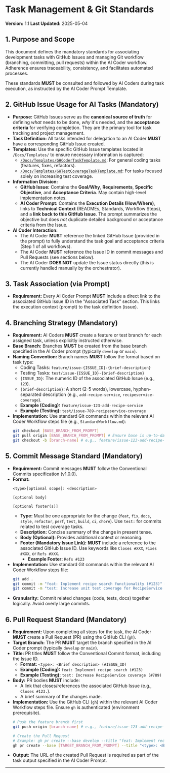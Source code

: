 # Task Management & Git Standards

**Version:** 1.1
**Last Updated:** 2025-05-04

## 1. Purpose and Scope

This document defines the mandatory standards for associating development tasks with GitHub Issues and managing Git workflow (branching, committing, pull requests) within the AI Coder workflow. Adherence ensures traceability, consistency, and facilitates automated processes.

These standards **MUST** be consulted and followed by AI Coders during task execution, as instructed by the AI Coder Prompt Template.

## 2. GitHub Issue Usage for AI Tasks (Mandatory)

* **Purpose:** GitHub Issues serve as the **canonical source of truth** for defining *what* needs to be done, *why* it's needed, and the **acceptance criteria** for verifying completion. They are the primary tool for task tracking and project management.
* **Task Definition:** All tasks intended for delegation to an AI Coder **MUST** have a corresponding GitHub Issue created.
* **Templates:** Use the specific GitHub Issue templates located in `/Docs/Templates/` to ensure necessary information is captured:
    * [`/Docs/Templates/GHCoderTaskTemplate.md`](../Templates/GHCoderTaskTemplate.md): For general coding tasks (features, fixes, refactors).
    * [`/Docs/Templates/GHTestCoverageTaskTemplate.md`](../Templates/GHTestCoverageTaskTemplate.md): For tasks focused solely on increasing test coverage.
* **Information Division:**
    * **GitHub Issue:** Contains the **Goal/Why**, **Requirements**, **Specific Objective**, and **Acceptance Criteria**. May contain high-level implementation notes.
    * **AI Coder Prompt:** Contains the **Execution Details (How/Where)**, links to **Technical Context** (READMEs, Standards, Workflow Steps), and a **link back to this GitHub Issue**. The prompt summarizes the objective but does *not* duplicate detailed background or acceptance criteria from the Issue.
* **AI Coder Interaction:**
    * The AI Coder **MUST** reference the linked GitHub Issue (provided in the prompt) to fully understand the task goal and acceptance criteria (Step 1 of all workflows).
    * The AI Coder **MUST** reference the Issue ID in commit messages and Pull Requests (see sections below).
    * The AI Coder **DOES NOT** update the Issue status directly (this is currently handled manually by the orchestrator).

## 3. Task Association (via Prompt)

* **Requirement:** Every AI Coder Prompt **MUST** include a direct link to the associated GitHub Issue ID in the "Associated Task" section. This links the execution context (prompt) to the task definition (issue).

## 4. Branching Strategy (Mandatory)

* **Requirement:** AI Coders **MUST** create a feature or test branch for each assigned task, unless explicitly instructed otherwise.
* **Base Branch:** Branches **MUST** be created from the base branch specified in the AI Coder prompt (typically `develop` or `main`).
* **Naming Convention:** Branch names **MUST** follow the format based on task type:
    * Coding Tasks: `feature/issue-{ISSUE_ID}-{brief-description}`
    * Testing Tasks: `test/issue-{ISSUE_ID}-{brief-description}`
    * `{ISSUE_ID}`: The numeric ID of the associated GitHub Issue (e.g., `123`).
    * `{brief-description}`: A short (2-5 words), lowercase, hyphen-separated description (e.g., `add-recipe-service`, `recipeservice-coverage`).
    * **Example (Coding):** `feature/issue-123-add-recipe-service`
    * **Example (Testing):** `test/issue-789-recipeservice-coverage`
* **Implementation:** Use standard Git commands within the relevant AI Coder Workflow steps file (e.g., `StandardWorkflow.md`):
    ```bash
    git checkout [BASE_BRANCH_FROM_PROMPT]
    git pull origin [BASE_BRANCH_FROM_PROMPT] # Ensure base is up-to-date
    git checkout -b [branch-name] # e.g., feature/issue-123-add-recipe-service
    ```

## 5. Commit Message Standard (Mandatory)

* **Requirement:** Commit messages **MUST** follow the Conventional Commits specification (v1.0.0).
* **Format:**
    ```
    <type>[optional scope]: <description>

    [optional body]

    [optional footer(s)]
    ```
    * **Type:** Must be one appropriate for the change (`feat`, `fix`, `docs`, `style`, `refactor`, `perf`, `test`, `build`, `ci`, `chore`). Use `test:` for commits related to test coverage tasks.
    * **Description:** Concise summary of the change in present tense.
    * **Body (Optional):** Provides additional context or reasoning.
    * **Footer (Mandatory Issue Link):** **MUST** include a reference to the associated GitHub Issue ID. Use keywords like `Closes #XXX`, `Fixes #XXX`, or `Refs #XXX`.
        * **Example Footer:** `Refs #123`
* **Implementation:** Use standard Git commands within the relevant AI Coder Workflow steps file:
    ```bash
    git add .
    git commit -m "feat: Implement recipe search functionality (#123)" # Example
    git commit -m "test: Increase unit test coverage for RecipeService (#789)" # Example
    ```
* **Granularity:** Commit related changes (code, tests, docs) together logically. Avoid overly large commits.

## 6. Pull Request Standard (Mandatory)

* **Requirement:** Upon completing all steps for the task, the AI Coder **MUST** create a Pull Request (PR) using the GitHub CLI (`gh`).
* **Target Branch:** The PR **MUST** target the branch specified in the AI Coder prompt (typically `develop` or `main`).
* **Title:** PR titles **MUST** follow the Conventional Commit format, including the Issue ID.
    * **Format:** `<type>: <Brief description> (#ISSUE_ID)`
    * **Example (Coding):** `feat: Implement recipe search (#123)`
    * **Example (Testing):** `test: Increase RecipeService coverage (#789)`
* **Body:** PR bodies **MUST** include:
    * A link that closes/references the associated GitHub Issue (e.g., `Closes #123.`).
    * A brief summary of the changes made.
* **Implementation:** Use the GitHub CLI (`gh`) within the relevant AI Coder Workflow steps file. Ensure `gh` is authenticated (environment prerequisite).
    ```bash
    # Push the feature branch first
    git push origin [branch-name] # e.g., feature/issue-123-add-recipe-service

    # Create the Pull Request
    # Example: gh pr create --base develop --title "feat: Implement recipe search (#123)" --body "Closes #123. Implements backend search functionality."
    gh pr create --base [TARGET_BRANCH_FROM_PROMPT] --title "<type>: <Brief description> (#ISSUE_ID)" --body "Closes #{ISSUE_ID}. [Summary of changes]"
    ```
* **Output:** The URL of the created Pull Request is required as part of the task output specified in the AI Coder Prompt.


---